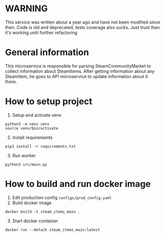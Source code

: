 # WARNING #

This service was written about a year ago and have not been modified since then.
Code is old and deprecated, tests coverage also sucks.
Just trust than it's working until further refactoring

# General information #

This microservice is responsible for parsing SteamCommunityMarket to collect information about SteamItems.
After getting information about any SteamItem, he goes to API microservice to update information about it there.

# How to setup project #

1. Setup and activate venv
```
python3 -m venv venv
source venv/bin/activate
```
2. Install requirements
```
pip3 install -r requirements.txt
```
3. Run worker
```
python3 src/main.py
```

# How to build and run docker image #

1. Edit production config `configs/prod_config.yaml`
2. Build docker image
```
docker build -t steam_items_main .
```
3. Start docker container
```
docker run --detach steam_items_main:latest
```